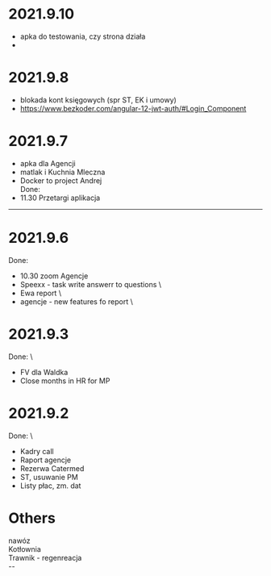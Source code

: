 # 2021.9.10
- apka do testowania, czy strona działa 
- 
# 2021.9.8
- blokada kont księgowych (spr ST, EK i umowy)
- https://www.bezkoder.com/angular-12-jwt-auth/#Login_Component
# 2021.9.7
- apka dla Agencji 
- matlak i Kuchnia Mleczna 
- Docker to project Andrej 
</br>Done:
- 11.30 Przetargi aplikacja

------------------------------------------------------------------------
# 2021.9.6
Done:
- 10.30 zoom Agencje
- Speexx - task  write answerr to questions \
- Ewa report \
- agencje - new features fo report \

# 2021.9.3
Done: \
- FV dla Waldka
- Close months in HR for MP

# 2021.9.2
Done: \
- Kadry call 
- Raport agencje 
- Rezerwa Catermed 
- ST, usuwanie PM
- Listy płac, zm. dat


# Others
nawóz </br>
Kotłownia </br>
Trawnik - regenreacja </br>
--</br>
